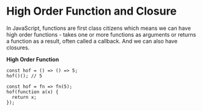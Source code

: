 # High Order Function and Closure

In JavaScript, functions are first class citizens which means we can have high order functions - takes one or more functions as arguments or returns a function as a result, often called a callback. And we can also have closures.

**High Order Function**

```
const hof = () => () => 5;
hof()(); // 5

const hof = fn => fn(5);
hof(function a(x) {
  return x;
});
```

